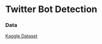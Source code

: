 # Twitter Bot Detection

### Data
[Kaggle Dataset](https://www.kaggle.com/code/davidmartngutirrez/bots-accounts-eda/input?select=twitter_human_bots_dataset.csv)
